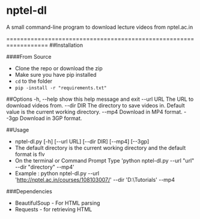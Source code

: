 # nptel-dl
A small command-line program to download lecture videos from nptel.ac.in 

==================================================================
##Installation

####From Source
* Clone the repo or download the zip
* Make sure you have pip installed
* `cd` to the folder
* `pip -install -r "requirements.txt"`

##Options
  -h, --help  show this help message and exit
  --url URL   The URL to download videos from.
  --dir DIR   The directory to save videos in. Default value is the current working directory.
  --mp4       Download in MP4 format.
  --3gp       Download in 3GP format.

##Usage 
* nptel-dl.py [-h] [--url URL] [--dir DIR] [--mp4] [--3gp]
* The default directory is the current working directory and the default format is flv
* On the terminal or Command Prompt Type
   'python nptel-dl.py --url "url" --dir "directory" --mp4'
* Example : python nptel-dl.py --url 'http://nptel.ac.in/courses/108103007/' --dir 'D:\Tutorials' --mp4


  
###Dependencies
* BeautifulSoup - For HTML parsing
* Requests - for retrieving HTML
